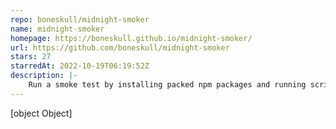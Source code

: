 ```yaml
---
repo: boneskull/midnight-smoker
name: midnight-smoker
homepage: https://boneskull.github.io/midnight-smoker/
url: https://github.com/boneskull/midnight-smoker
stars: 27
starredAt: 2022-10-19T06:19:52Z
description: |-
    Run a smoke test by installing packed npm packages and running scripts
---
```


[object Object]

